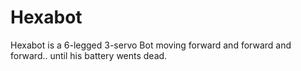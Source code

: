 Hexabot
=======

Hexabot is a 6-legged 3-servo Bot moving forward and forward and forward.. until his battery wents dead.